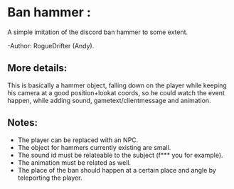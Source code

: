 # Ban hammer :
A simple imitation of the discord ban hammer to some extent.

-Author: RogueDrifter (Andy).

## More details:
This is basically a hammer object, falling down on the player while keeping his camera at a 
good position+lookat coords, so he could watch the event happen, while adding sound, gametext/clientmessage and animation.

## Notes:
- The player can be replaced with an NPC.
- The object for hammers currently existing are small.
- The sound id must be relateable to the subject (f*** you for example).
- The animation must be related as well.
- The place of the ban should happen at a certain place and angle by teleporting the player.
